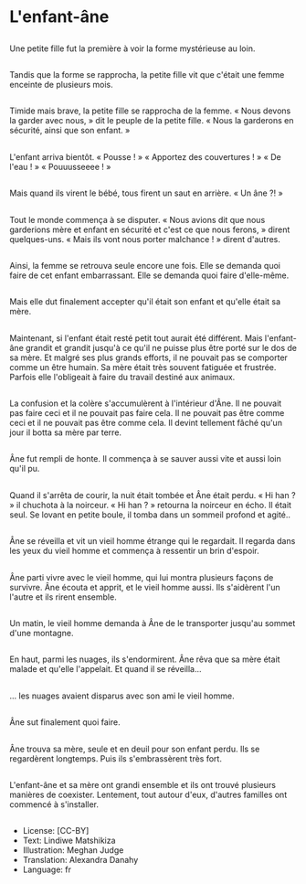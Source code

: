 # L'enfant-âne

##
Une petite fille fut la première à voir la forme mystérieuse au loin.

##
Tandis que la forme se rapprocha, la petite fille vit que c'était une femme enceinte de plusieurs mois.

##
Timide mais brave, la petite fille se rapprocha de la femme. « Nous devons la garder avec nous, » dit le peuple de la petite fille. « Nous la garderons en sécurité, ainsi que son enfant. »

##
L'enfant arriva bientôt. « Pousse ! » « Apportez des couvertures ! » « De l'eau ! » « Pouuusseeee ! »

##
Mais quand ils virent le bébé, tous firent un saut en arrière. « Un âne ?! »

##
Tout le monde commença à se disputer. « Nous avions dit que nous garderions mère et enfant en sécurité et c'est ce que nous ferons, » dirent quelques-uns. « Mais ils vont nous porter malchance ! » dirent d'autres.

##
Ainsi, la femme se retrouva seule encore une fois. Elle se demanda quoi faire de cet enfant embarrassant. Elle se demanda quoi faire d'elle-même.

##
Mais elle dut finalement accepter qu'il était son enfant et qu'elle était sa mère.

##
Maintenant, si l'enfant était resté petit tout aurait été différent. Mais l'enfant-âne grandit et grandit jusqu'à ce qu'il ne puisse plus être porté sur le dos de sa mère. Et malgré ses plus grands efforts, il ne pouvait pas se comporter comme un être humain. Sa mère était très souvent fatiguée et frustrée. Parfois elle l'obligeait à faire du travail destiné aux animaux.

##
La confusion et la colère s'accumulèrent à l'intérieur d'Âne. Il ne pouvait pas faire ceci et il ne pouvait pas faire cela. Il ne pouvait pas être comme ceci et il ne pouvait pas être comme cela. Il devint tellement fâché qu'un jour il botta sa mère par terre.

##
Âne fut rempli de honte. Il commença à se sauver aussi vite et aussi loin qu'il pu.

##
Quand il s'arrêta de courir, la nuit était tombée et Âne était perdu. « Hi han ? » il chuchota à la noirceur. « Hi han ? » retourna la noirceur en écho. Il était seul. Se lovant en petite boule, il tomba dans un sommeil profond et agité..

##
Âne se réveilla et vit un vieil homme étrange qui le regardait. Il regarda dans les yeux du vieil homme et commença à ressentir un brin d'espoir.

##
Âne parti vivre avec le vieil homme, qui lui montra plusieurs façons de survivre. Âne écouta et apprit, et le vieil homme aussi. Ils s'aidèrent l'un l'autre et ils rirent ensemble.

##
Un matin, le vieil homme demanda à Âne de le transporter jusqu'au sommet d'une montagne.

##
En haut, parmi les nuages, ils s'endormirent. Âne rêva que sa mère était malade et qu'elle l'appelait. Et quand il se réveilla...

##
... les nuages avaient disparus avec son ami le vieil homme.

##
Âne sut finalement quoi faire.

##
Âne trouva sa mère, seule et en deuil pour son enfant perdu. Ils se regardèrent longtemps. Puis ils s'embrassèrent très fort.

##
L'enfant-âne et sa mère ont grandi ensemble et ils ont trouvé plusieurs manières de coexister. Lentement, tout autour d'eux, d'autres familles ont commencé à s'installer.

##
* License: [CC-BY]
* Text: Lindiwe Matshikiza
* Illustration: Meghan Judge
* Translation: Alexandra Danahy
* Language: fr
